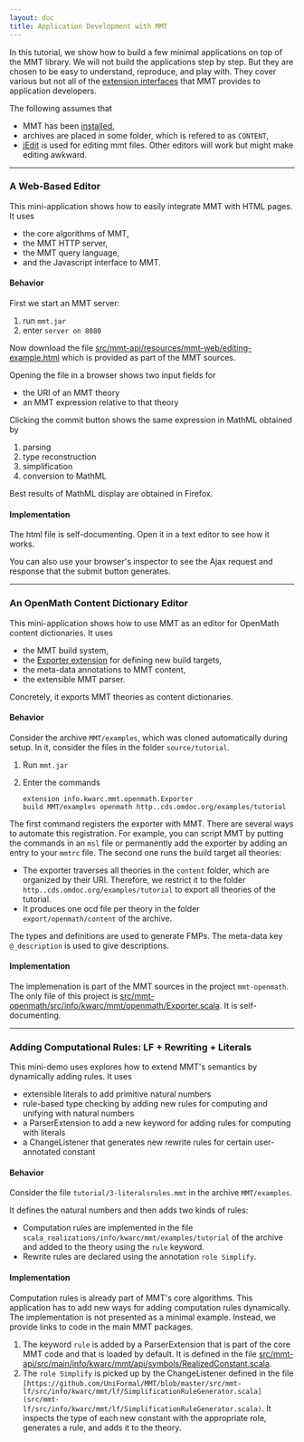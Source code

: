 ```yaml
---
layout: doc
title: Application Development with MMT
---
```


In this tutorial, we show how to build a few minimal applications on top of the MMT library.
We will not build the applications step by step. But they are chosen to be easy to understand, reproduce, and play with.
They cover various but not all of the [extension interfaces](../api/extensions/) that MMT provides to application developers.

The following assumes that

* MMT has been [installed](../../setup),
* archives are placed in some folder, which is refered to as `CONTENT`,
* [jEdit](../../applications/jedit) is used for editing mmt files. <span class="detail">Other editors will work but might make editing awkward.</span>

<hr/>

### A Web-Based Editor

This mini-application shows how to easily integrate MMT with HTML pages.
It uses

* the core algorithms of MMT,
* the MMT HTTP server,
* the MMT query language,
* and the Javascript interface to MMT.

#### Behavior

First we start an MMT server:

 1. run `mmt.jar`
 1. enter `server on 8080`

Now download the file
[src/mmt-api/resources/mmt-web/editing-example.html](https://github.com/UniFormal/MMT/blob/master/src/mmt-api/resources/mmt-web/editing-example.html)
which is provided as part of the MMT sources.

Opening the file in a browser shows two input fields for

 * the URI of an MMT theory
 * an MMT expression relative to that theory

Clicking the commit button shows the same expression in MathML obtained by

 1. parsing
 1. type reconstruction
 1. simplification
 1. conversion to MathML

Best results of MathML display are obtained in Firefox.

#### Implementation

The html file is self-documenting. Open it in a text editor to see how it works.

You can also use your browser's inspector to see the Ajax request and response that the submit button generates.

<hr/>

### An OpenMath Content Dictionary Editor

This mini-application shows how to use MMT as an editor for OpenMath content dictionaries.
It uses

* the MMT build system,
* the [Exporter extension](../api/extensions/) for defining new build targets,
* the meta-data annotations to MMT content,
* the extensible MMT parser.

Concretely, it exports MMT theories as content dictionaries.

#### Behavior

Consider the archive `MMT/examples`, which was cloned automatically during setup.
In it, consider the files in the folder `source/tutorial`.

 1. Run `mmt.jar`
 1. Enter the commands
    
    ```
    extension info.kwarc.mmt.openmath.Exporter
    build MMT/examples openmath http..cds.omdoc.org/examples/tutorial
    ```

The first command registers the exporter with MMT. <span class="detail" markdown="1">There are several ways to automate this registration. For example, you can script MMT by putting the commands in an `msl` file or permanently add the exporter by adding an entry to your `mmtrc` file.</span>
The second one runs the build target all theories:

 * The exporter traverses all theories in the `content` folder, which are organized by their URI. Therefore, we restrict it to the folder `http..cds.omdoc.org/examples/tutorial` to export all theories of the tutorial.
 * It produces one ocd file per theory in the folder `export/openmath/content` of the archive.

The types and definitions are used to generate FMPs. The meta-data key `@_description` is used to give descriptions.

#### Implementation

The implemenation is part of the MMT sources in the project `mmt-openmath`.
The only file of this project is [src/mmt-openmath/src/info/kwarc/mmt/openmath/Exporter.scala](https://github.com/UniFormal/MMT/blob/master/src/mmt-openmath/src/info/kwarc/mmt/openmath/Exporter.scala).
It is self-documenting.

<hr/>

### Adding Computational Rules: LF + Rewriting + Literals

This mini-demo uses explores how to extend MMT's semantics by dynamically adding rules.
It uses

* extensible literals to add primitive natural numbers
* rule-based type checking by adding new rules for computing and unifying with natural numbers
* a ParserExtension to add a new keyword for adding rules for computing with literals
* a ChangeListener that generates new rewrite rules for certain user-annotated constant

#### Behavior

Consider the file `tutorial/3-literalsrules.mmt` in the archive `MMT/examples`.

It defines the natural numbers and then adds two kinds of rules:

 * Computation rules are implemented in the file `scala_realizations/info/kwarc/mmt/examples/tutorial` of the archive and added to the theory using the `rule` keyword.
 * Rewrite rules are declared using the annotation `role Simplify`.

#### Implementation

Computation rules is already part of MMT's core algorithms.
This application has to add new ways for adding computation rules dynamically.
The implementation is not presented as a minimal example. Instead, we provide links to code in the main MMT packages.

 1. The keyword `rule` is added by a ParserExtension that is part of the core MMT code and that is loaded by default.
 It is defined in the file [src/mmt-api/src/main/info/kwarc/mmt/api/symbols/RealizedConstant.scala](`https://github.com/UniFormal/MMT/blob/master/src/mmt-api/src/main/info/kwarc/mmt/api/symbols/RealizedConstant.scala`).
 1. The `role Simplify` is picked up by the ChangeListener defined in the file `[https://github.com/UniFormal/MMT/blob/master/src/mmt-lf/src/info/kwarc/mmt/lf/SimplificationRuleGenerator.scala](src/mmt-lf/src/info/kwarc/mmt/lf/SimplificationRuleGenerator.scala)`. It inspects the type of each new constant with the appropriate role, generates a rule, and adds it to the theory.
